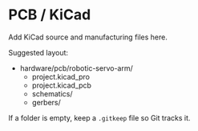 # PCB / KiCad

Add KiCad source and manufacturing files here.

Suggested layout:
- hardware/pcb/robotic-servo-arm/
  - project.kicad_pro
  - project.kicad_pcb
  - schematics/
  - gerbers/

If a folder is empty, keep a `.gitkeep` file so Git tracks it.

